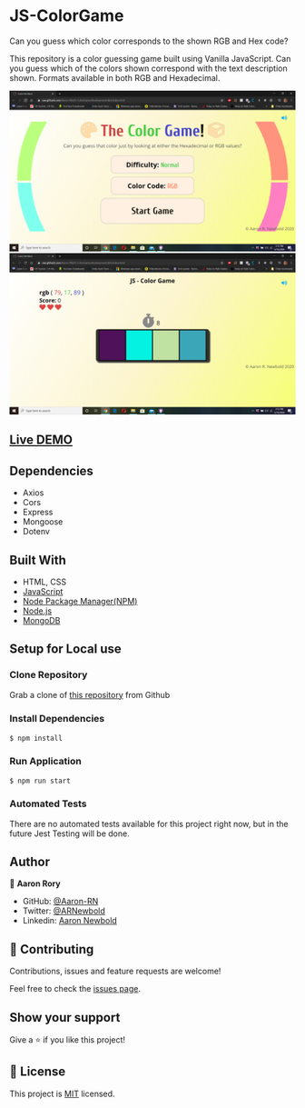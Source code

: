 # JS-ColorGame
Can you guess which color corresponds to the shown RGB and Hex code?

This repository is a color guessing game built using Vanilla JavaScript. Can you guess which of the colors shown correspond with the text description shown. Formats available in both RGB and Hexadecimal.

![screenshot](./screenshot.png)
![screenshot](./screenshot2.png)


## [Live DEMO](https://raw.githack.com/Aaron-RN/JS-ColorGame/development/dist/index.html)

## Dependencies

- Axios
- Cors
- Express
- Mongoose
- Dotenv

## Built With

- HTML, CSS
- [JavaScript](https://developer.mozilla.org/en-US/docs/Web/JavaScript)
- [Node Package Manager(NPM)](https://www.npmjs.com/)
- [Node.js](https://www.nodejs.org/)
- [MongoDB](https://www.mongodb.com/)

## Setup for Local use

### Clone Repository

Grab a clone of [this repository](https://github.com/Aaron-RN/JS-ColorGame) from Github

### Install Dependencies

```
$ npm install
```

### Run Application

```
$ npm run start
```

### Automated Tests

There are no automated tests available for this project right now, but in the future Jest Testing will be done.

## Author

👤 **Aaron Rory**

- GitHub: [@Aaron-RN](https://github.com/Aaron-RN)
- Twitter: [@ARNewbold](https://twitter.com/ARNewbold)
- Linkedin: [Aaron Newbold](https://www.linkedin.com/in/aaron-newbold-1b9233187/)

## 🤝 Contributing

Contributions, issues and feature requests are welcome!

Feel free to check the [issues page](issues/).

## Show your support

Give a ⭐️ if you like this project!

## 📝 License

This project is [MIT](lic.url) licensed.
